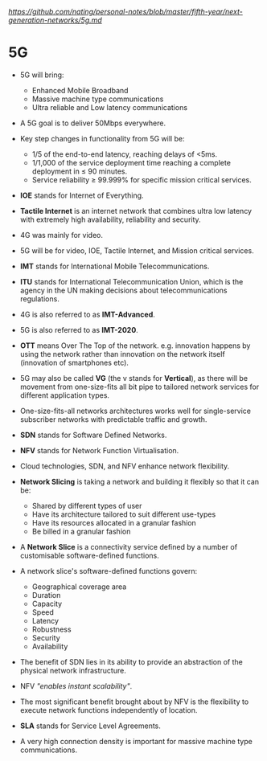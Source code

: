 
*https://github.com/nating/personal-notes/blob/master/fifth-year/next-generation-networks/5g.md*

# 5G

* 5G will bring:
   * Enhanced Mobile Broadband
   * Massive machine type communications
   * Ultra reliable and Low latency communications

* A 5G goal is to deliver 50Mbps everywhere.

* Key step changes in functionality from 5G will be:
  * 1/5 of the end-to-end latency, reaching delays of <5ms.
  * 1/1,000 of the service deployment time reaching a complete deployment in ≤ 90 minutes.
  * Service reliability ≥ 99.999% for specific mission critical services.

* **IOE** stands for Internet of Everything.

* **Tactile Internet** is an internet network that combines ultra low latency with extremely high availability, reliability and security.

* 4G was mainly for video.

* 5G will be for video, IOE, Tactile Internet, and Mission critical services.

* **IMT** stands for International Mobile Telecommunications.

* **ITU** stands for International Telecommunication Union, which is the agency in the UN making decisions about telecommunications regulations.

* 4G is also referred to as **IMT-Advanced**.

* 5G is also referred to as **IMT-2020**.

* **OTT** means Over The Top of the network. e.g. innovation happens by using the network rather than innovation on the network itself (innovation of smartphones etc).

* 5G may also be called **VG** (the v stands for **Vertical**), as there will be movement from one-size-fits all bit pipe to tailored network services for different application types.

* One-size-fits-all networks architectures works well for single-service subscriber networks with predictable traffic and growth.

* **SDN** stands for Software Defined Networks.

* **NFV** stands for Network Function Virtualisation.

* Cloud technologies, SDN, and NFV enhance network flexibility.

* **Network Slicing** is taking a network and building it flexibly so that it can be:
  * Shared by different types of user
  * Have its architecture tailored to suit different use-types
  * Have its resources allocated in a granular fashion
  * Be billed in a granular fashion

* A **Network Slice** is a connectivity service defined by a number of customisable software-defined functions.

* A network slice's software-defined functions govern:
  * Geographical coverage area
  * Duration
  * Capacity
  * Speed
  * Latency
  * Robustness
  * Security
  * Availability

*  The benefit of SDN lies in its ability to provide an abstraction of the physical network infrastructure.

* NFV *"enables instant scalability"*.

* The most significant benefit brought about by NFV is the flexibility to execute network functions independently of location.

* **SLA** stands for Service Level Agreements.

* A very high connection density is important for massive machine type communications.
